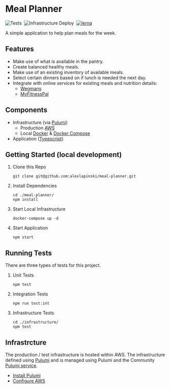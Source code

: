 # Meal Planner
![Tests](https://github.com/alexlapinski/meal-planner/workflows/Tests/badge.svg)&nbsp;
![Infrastructure Deploy](https://github.com/alexlapinski/meal-planner/workflows/Deploy%20Infrastructure/badge.svg)&nbsp;
[![lerna](https://img.shields.io/badge/maintained%20with-lerna-cc00ff.svg)](https://lerna.js.org/)

A simple application to help plan meals for the week.

## Features
 * Make use of what is available in the pantry.
 * Create balanced healthy meals.
 * Make use of an existing inventory of available meals.
 * Select certain dinners based on if lunch is needed the next day.
 * Integrate with online services for existing meals and nutrition details:
    * [Wegmans](https://dev.wegmans.io/)
    * [MyFitnessPal](https://www.myfitnesspal.com/api)

## Components
 * Infrastructure (via [Pulumi](https://www.pulumi.com/))
    * Production [AWS](https://aws.amazon.com/)
    * Local [Docker](https://www.docker.com/) & [Docker Compose](https://docs.docker.com/compose/)
 * Application ([Typescript](https://www.typescriptlang.org/))

## Getting Started (local development)
 1. Clone this Repo
    ```
    git clone git@github.com:alexlapinski/meal-planner.git
    ```
 2. Install Dependencies
    ```
    cd ./meal-planner/
    npm install
    ```
 3. Start Local Infrastructure
    ```
    docker-compose up -d
    ```
 4. Start Application
    ```
    npm start
    ```

## Running Tests
There are three types of tests for this project.

1. Unit Tests
   ```
   npm test
   ```
2. Integration Tests
   ```
   npm run test:int
   ```
3. Infrastructure Tests
   ```
   cd ./infrastructure/
   npm test
   ```

## Infrastrcture
The production / test infrastructure is hosted within AWS. The infrastructure defined using [Pulumi](https://www.pulumi.com/) and is managed using Pulumi and the Community [Pulumi service](https://www.pulumi.com/docs/intro/console/).
 
 * [Install Pulumi](https://www.pulumi.com/docs/get-started/aws/install-pulumi/)
 * [Configure AWS](https://www.pulumi.com/docs/intro/cloud-providers/aws/setup/)